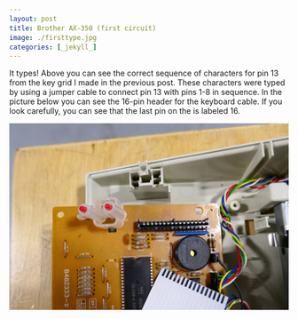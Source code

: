 ```yaml
---
layout: post
title: Brother AX-350 (first circuit)
image: ./firsttype.jpg
categories: [_jekyll_]
---
```

It types! Above you can see the correct sequence of characters for pin 13 from the key grid I made in the previous post. These characters were typed by using a jumper cable to connect pin 13 with pins 1-8 in sequence. In the picture below you can see the 16-pin header for the keyboard cable. If you look carefully, you can see that the last pin on the is labeled 16. 


![pins](./nicepins.jpg)
